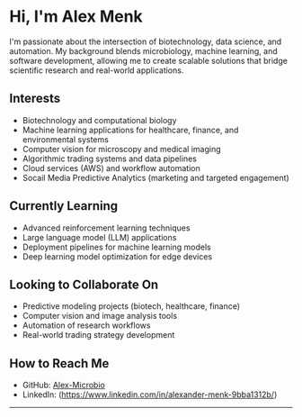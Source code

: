 # Hi, I'm Alex Menk

I'm passionate about the intersection of biotechnology, data science, and automation. My background blends microbiology, machine learning, and software development, allowing me to create scalable solutions that bridge scientific research and real-world applications.

## Interests
- Biotechnology and computational biology
- Machine learning applications for healthcare, finance, and environmental systems
- Computer vision for microscopy and medical imaging
- Algorithmic trading systems and data pipelines
- Cloud services (AWS) and workflow automation
- Socail Media Predictive Analytics (marketing and targeted engagement)

## Currently Learning
- Advanced reinforcement learning techniques
- Large language model (LLM) applications
- Deployment pipelines for machine learning models
- Deep learning model optimization for edge devices

## Looking to Collaborate On
- Predictive modeling projects (biotech, healthcare, finance)
- Computer vision and image analysis tools
- Automation of research workflows
- Real-world trading strategy development

## How to Reach Me
- GitHub: [Alex-Microbio](https://github.com/Alex-Microbio)
- LinkedIn: (https://www.linkedin.com/in/alexander-menk-9bba1312b/)

---

